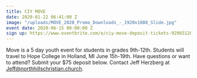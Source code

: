 ```yaml
---
title: CIY MOVE
date: 2020-01-22 06:41:00 Z
image: "/uploads/MOVE_2020_Promo_Downloads_-_1920x1080_Slide.jpg"
event date: 2020-06-15 00:00:00 Z
sign up: https://www.eventbrite.com/e/ciy-move-deposit-tickets-92965120177
---
```


Move is a 5 day youth event for students in grades 9th-12th. Students will travel to Hope College in Holland, MI June 15h-19th. Have questions or want to attend? Submit your $75 deposit below. Contact Jeff Herzberg at Jeff@northhillschristian.church.